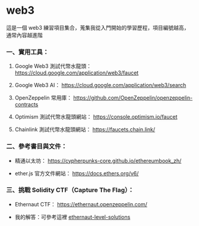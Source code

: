 # web3
這是一個 web3 練習項目集合，蒐集我從入門開始的學習歷程，項目編號越高，通常內容越進階

### 一、實用工具：

1. Google Web3 測試代幣水龍頭：
https://cloud.google.com/application/web3/faucet

2. Google Web3 AI：
https://cloud.google.com/application/web3/search

3. OpenZeppelin 常用庫：
https://github.com/OpenZeppelin/openzeppelin-contracts

4. Optimism 測試代幣水龍頭網站：
https://console.optimism.io/faucet

5. Chainlink 測試代幣水龍頭網站：
https://faucets.chain.link/


### 二、參考書目與文件：

+ 精通以太坊：
https://cypherpunks-core.github.io/ethereumbook_zh/

+ ether.js 官方文件網站：
https://docs.ethers.org/v6/

### 三、挑戰 Solidity CTF（Capture The Flag）：

- Ethernaut CTF：
https://ethernaut.openzeppelin.com/

- 我的解答：可參考這裡 [ethernaut-level-solutions](https://github.com/yoyoj1023/ethernaut-level-solutions)